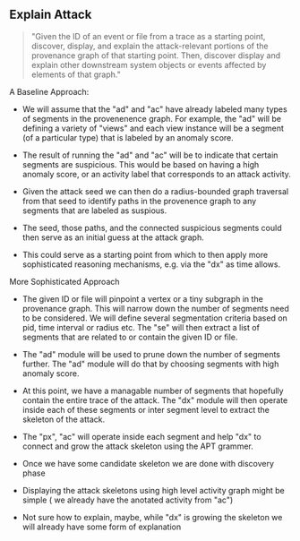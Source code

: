 ## Explain Attack
> "Given the ID of an event or file from a trace as a starting point,
> discover, display, and explain the attack-relevant portions of the
> provenance graph of that starting point. Then, discover display and
> explain other downstream system objects or events affected by
> elements of that graph."

A Baseline Approach: 

- We will assume that the "ad" and "ac" have already labeled many types of segments in the provenenence graph. For example, the "ad" will be defining a variety of "views" and each view instance will be a segment (of a particular type) that is labeled by an anomaly score. 

- The result of running the "ad" and "ac" will be to indicate that certain segments are suspicious. This would be based on having a high anomaly score, or an activity label that corresponds to an attack activity. 

- Given the attack seed we can then do a radius-bounded graph traversal from that seed to identify paths in the provenence graph to any segments that are labeled as suspious. 

- The seed, those paths, and the connected suspicious segments could then serve as an initial guess at the attack graph. 

- This could serve as a starting point from which to then apply more sophisticated reasoning mechanisms, e.g. via the "dx" as time allows. 

More Sophisticated Approach 

- The given ID or file will pinpoint a vertex or a tiny subgraph in the provenance graph. This will narrow down the number of segments need to be considered. We will define several segmentation criteria based on pid, time interval or radius etc. The "se" will then extract a list of segments that are related to or contain the given ID or file.

- The "ad" module will be used to prune down the number of segments further. The "ad" module will do that by choosing segments with high anomaly score.

- At this point, we have a managable number of segments that hopefully contain the entire trace of the attack. The "dx" module will then operate inside each of these segments or inter segment level to extract the skeleton of the attack.

- The "px", "ac" will operate inside each segment and help "dx" to connect and grow the attack skeleton using the APT grammer.

- Once we have some candidate skeleton we are done with discovery phase

- Displaying the attack skeletons using high level activity graph might be simple ( we already have the anotated activity from "ac")

- Not sure how to explain, maybe, while "dx" is growing the skeleton we will already have some form of explanation
 



